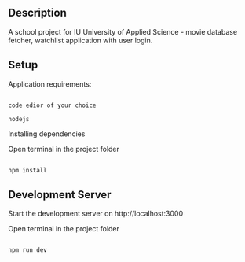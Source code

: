 ## Description

A school project for IU University of Applied Science - movie database fetcher, watchlist application with user login.

## Setup

Application requirements:

```

code edior of your choice

nodejs

```

Installing dependencies

Open terminal in the project folder
```bash

npm install

```

## Development Server

Start the development server on http://localhost:3000

Open terminal in the project folder
```bash

npm run dev

```
